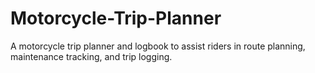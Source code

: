 # Motorcycle-Trip-Planner
A motorcycle trip planner and logbook to assist riders in route planning, maintenance tracking, and trip logging.
